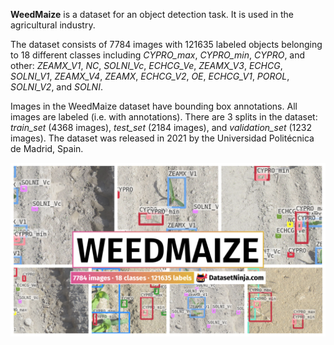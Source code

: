 **WeedMaize** is a dataset for an object detection task. It is used in the agricultural industry. 

The dataset consists of 7784 images with 121635 labeled objects belonging to 18 different classes including *CYPRO_max*, *CYPRO_min*, *CYPRO*, and other: *ZEAMX_V1*, *NC*, *SOLNI_Vc*, *ECHCG_Ve*, *ZEAMX_V3*, *ECHCG*, *SOLNI_V1*, *ZEAMX_V4*, *ZEAMX*, *ECHCG_V2*, *OE*, *ECHCG_V1*, *POROL*, *SOLNI_V2*, and *SOLNI*.

Images in the WeedMaize dataset have bounding box annotations. All images are labeled (i.e. with annotations). There are 3 splits in the dataset: *train_set* (4368 images), *test_set* (2184 images), and *validation_set* (1232 images). The dataset was released in 2021 by the Universidad Politécnica de Madrid, Spain.

<img src="https://github.com/dataset-ninja/weedmaize/raw/main/visualizations/poster.png">

